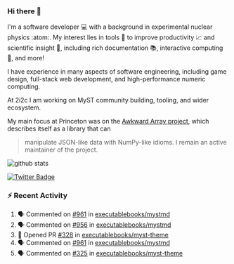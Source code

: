 ### Hi there 👋 

I'm a software developer 💻 with a background in experimental nuclear physics :atom:. My interest lies in tools :wrench: to improve productivity :chart_with_upwards_trend: and scientific insight :telescope:, including rich documentation 📚, interactive computing 🧮, and more! 

I have experience in many aspects of software engineering, including game design, full-stack web development, and high-performance numeric computing. 

At 2i2c I am working on MyST community building, tooling, and wider ecosystem. 

My main focus at Princeton was on the [Awkward Array project](awkward-array.org/), which describes itself as a library that can 
> manipulate JSON-like data with NumPy-like idioms. I remain an active maintainer of the project. 

![github stats](https://github-readme-stats.vercel.app/api?username=agoose77&show_icons=true&hide_rank=true&hide_title=true&bg_color=30,e76445,904e95&text_color=efe3ec&icon_color=efe3ec)
<!--
**agoose77/agoose77** is a ✨ _special_ ✨ repository because its `README.md` (this file) appears on your GitHub profile.

Here are some ideas to get you started:

- 🔭 I’m currently working on ...
- 🌱 I’m currently learning ...
- 👯 I’m looking to collaborate on ...
- 🤔 I’m looking for help with ...
- 💬 Ask me about ...
- 📫 How to reach me: ...
- 😄 Pronouns: ...
- ⚡ Fun fact: ...
-->

[![Twitter Badge](https://img.shields.io/twitter/follow/agoose77?style=flat-square&logo=Twitter&logoColor=white&color=cornflowerblue)](https://twitter.com/agoose77)

### :zap: Recent Activity

<!--START_SECTION:activity-->
1. 🗣 Commented on [#961](https://github.com/executablebooks/mystmd/pull/961#issuecomment-1991402324) in [executablebooks/mystmd](https://github.com/executablebooks/mystmd)
2. 🗣 Commented on [#956](https://github.com/executablebooks/mystmd/pull/956#issuecomment-1988856061) in [executablebooks/mystmd](https://github.com/executablebooks/mystmd)
3. 💪 Opened PR [#328](https://github.com/executablebooks/myst-theme/pull/328) in [executablebooks/myst-theme](https://github.com/executablebooks/myst-theme)
4. 🗣 Commented on [#961](https://github.com/executablebooks/mystmd/pull/961#issuecomment-1988726328) in [executablebooks/mystmd](https://github.com/executablebooks/mystmd)
5. 🗣 Commented on [#325](https://github.com/executablebooks/myst-theme/pull/325#issuecomment-1988019049) in [executablebooks/myst-theme](https://github.com/executablebooks/myst-theme)
<!--END_SECTION:activity-->
